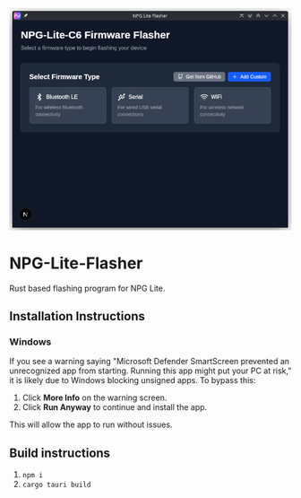 ![NPG Lite Flasher](app.png)
# NPG-Lite-Flasher
Rust based flashing program for NPG Lite.

## Installation Instructions
### Windows  
If you see a warning saying "Microsoft Defender SmartScreen prevented an unrecognized app from starting. Running this app might put your PC at risk," it is likely due to Windows blocking unsigned apps. To bypass this:

1. Click **More Info** on the warning screen.
2. Click **Run Anyway** to continue and install the app.

This will allow the app to run without issues.

## Build instructions

1. `npm i`
2. `cargo tauri build`
